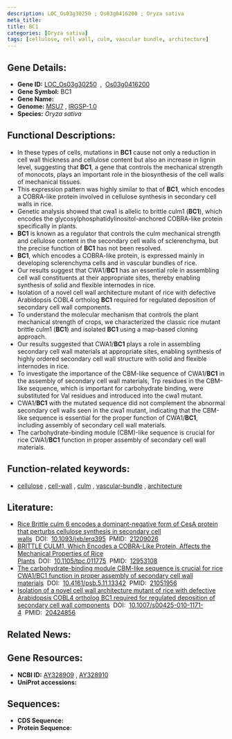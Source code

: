 ```yaml
---
description: LOC_Os03g30250 ; Os03g0416200 ; Oryza sativa
meta_title:
title: BC1
categories: [Oryza sativa]
tags: [cellulose, cell wall, culm, vascular bundle, architecture]
---
```


## Gene Details:
- **Gene ID:** [LOC_Os03g30250](http://rice.uga.edu/cgi-bin/ORF_infopage.cgi?orf=LOC_Os03g30250)  &nbsp;,&nbsp; [Os03g0416200](https://rapdb.dna.affrc.go.jp/locus/?name=Os03g0416200)  
- **Gene Symbol:** BC1
- **Gene Name:**
- **Genome:**  [MSU7](http://rice.uga.edu/)&nbsp;,&nbsp;[IRGSP-1.0](https://rapdb.dna.affrc.go.jp/download/irgsp1.html)
- **Species:** *Oryza sativa*

## Functional Descriptions:
   - In these types of cells, mutations in **BC1** cause not only a reduction in cell wall thickness and cellulose content but also an increase in lignin level, suggesting that **BC1**, a gene that controls the mechanical strength of monocots, plays an important role in the biosynthesis of the cell walls of mechanical tissues.
   - This expression pattern was highly similar to that of **BC1**, which encodes a COBRA-like protein involved in cellulose synthesis in secondary cell walls in rice.
   - Genetic analysis showed that cwa1 is allelic to brittle culm1 (**BC1**), which encodes the glycosylphosphatidylinositol-anchored COBRA-like protein specifically in plants.
   - **BC1** is known as a regulator that controls the culm mechanical strength and cellulose content in the secondary cell walls of sclerenchyma, but the precise function of **BC1** has not been resolved.
   - **BC1**, which encodes a COBRA-like protein, is expressed mainly in developing sclerenchyma cells and in vascular bundles of rice.
   - Our results suggest that CWA1/**BC1** has an essential role in assembling cell wall constituents at their appropriate sites, thereby enabling synthesis of solid and flexible internodes in rice.
   - Isolation of a novel cell wall architecture mutant of rice with defective Arabidopsis COBL4 ortholog **BC1** required for regulated deposition of secondary cell wall components.
   - To understand the molecular mechanism that controls the plant mechanical strength of crops, we characterized the classic rice mutant brittle culm1 (**BC1**) and isolated **BC1** using a map-based cloning approach.
   - Our results suggested that CWA1/**BC1** plays a role in assembling secondary cell wall materials at appropriate sites, enabling synthesis of highly ordered secondary cell wall structure with solid and flexible internodes in rice.
   - To investigate the importance of the CBM-like sequence of CWA1/**BC1** in the assembly of secondary cell wall materials, Trp residues in the CBM-like sequence, which is important for carbohydrate binding, were substituted for Val residues and introduced into the cwa1 mutant.
   - CWA1/**BC1** with the mutated sequence did not complement the abnormal secondary cell walls seen in the cwa1 mutant, indicating that the CBM-like sequence is essential for the proper function of CWA1/**BC1**, including assembly of secondary cell wall materials.
   - The carbohydrate-binding module (CBM)-like sequence is crucial for rice CWA1/**BC1** function in proper assembly of secondary cell wall materials.

## Function-related keywords:
   - [cellulose](/tags/cellulose/)&nbsp;,&nbsp;[cell-wall](/tags/cell-wall/)&nbsp;,&nbsp;[culm](/tags/culm/)&nbsp;,&nbsp;[vascular-bundle](/tags/vascular-bundle/)&nbsp;,&nbsp;[architecture](/tags/architecture/)

## Literature:
   - [Rice Brittle culm 6 encodes a dominant-negative form of CesA protein that perturbs cellulose synthesis in secondary cell walls](https://www.doi.org/10.1093/jxb/erq395)&nbsp;&nbsp;DOI:&nbsp;&nbsp;[10.1093/jxb/erq395](https://www.doi.org/10.1093/jxb/erq395)&nbsp;&nbsp;PMID:&nbsp;&nbsp;[21209026](https://pubmed.ncbi.nlm.nih.gov/21209026/)
   - [BRITTLE CULM1, Which Encodes a COBRA-Like Protein, Affects the Mechanical Properties of Rice Plants](https://www.doi.org/10.1105/tpc.011775)&nbsp;&nbsp;DOI:&nbsp;&nbsp;[10.1105/tpc.011775](https://www.doi.org/10.1105/tpc.011775)&nbsp;&nbsp;PMID:&nbsp;&nbsp;[12953108](https://pubmed.ncbi.nlm.nih.gov/12953108/)
   - [The carbohydrate-binding module CBM-like sequence is crucial for rice CWA1/BC1 function in proper assembly of secondary cell wall materials](https://www.doi.org/10.4161/psb.5.11.13342)&nbsp;&nbsp;DOI:&nbsp;&nbsp;[10.4161/psb.5.11.13342](https://www.doi.org/10.4161/psb.5.11.13342)&nbsp;&nbsp;PMID:&nbsp;&nbsp;[21051956](https://pubmed.ncbi.nlm.nih.gov/21051956/)
   - [Isolation of a novel cell wall architecture mutant of rice with defective Arabidopsis COBL4 ortholog BC1 required for regulated deposition of secondary cell wall components](https://www.doi.org/10.1007/s00425-010-1171-4)&nbsp;&nbsp;DOI:&nbsp;&nbsp;[10.1007/s00425-010-1171-4](https://www.doi.org/10.1007/s00425-010-1171-4)&nbsp;&nbsp;PMID:&nbsp;&nbsp;[20424856](https://pubmed.ncbi.nlm.nih.gov/20424856/)

## Related News:

## Gene Resources:
- **NCBI ID:**  [AY328909](http://www.ncbi.nlm.nih.gov/nuccore/AY328909)&nbsp;,&nbsp;[AY328910](http://www.ncbi.nlm.nih.gov/nuccore/AY328910)
- **UniProt accessions:** [](https://www.uniprot.org/uniprotkb//entry)

## Sequences:
- **CDS Sequence:**
- **Protein Sequence:**

